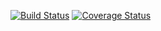 [![Build Status](https://travis-ci.org/laike9m/Gradute.svg)](https://travis-ci.org/laike9m/Gradute)
[![Coverage Status](https://coveralls.io/repos/laike9m/Gradute/badge.svg)](https://coveralls.io/r/laike9m/Gradute)
